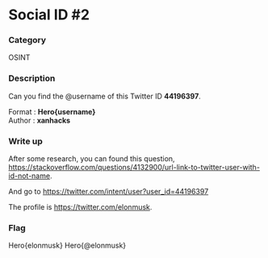 # Social ID #2

### Category

OSINT

### Description

Can you find the @username of this Twitter ID **44196397**.

Format : **Hero{username}**<br>
Author : **xanhacks**

### Write up

After some research, you can found this question, https://stackoverflow.com/questions/4132900/url-link-to-twitter-user-with-id-not-name.

And go to https://twitter.com/intent/user?user_id=44196397

The profile is https://twitter.com/elonmusk.

### Flag

Hero{elonmusk}
Hero{@elonmusk}